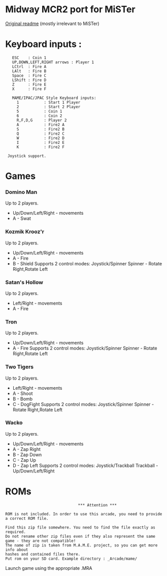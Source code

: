 # Midway MCR2 port for MiSTer

[Original readme](README_orig.txt) (mostly irrelevant to MiSTer)

# Keyboard inputs :
```
   ESC    : Coin 1
   UP,DOWN,LEFT,RIGHT arrows : Player 1
   LCtrl  : Fire A
   LAlt   : Fire B
   Space  : Fire C   
   LShift : Fire D
   Z      : Fire E
   X      : Fire F 

   MAME/IPAC/JPAC Style Keyboard inputs:
     1           : Start 1 Player
     2           : Start 2 Player
	 5           : Coin 1
     6           : Coin 2
     R,F,D,G     : Player 2
     A           : Fire2 A
     S           : Fire2 B 
     Q           : Fire2 C
     W           : Fire2 D
     I           : Fire2 E
     K           : Fire2 F
	
 Joystick support. 
```
# Games

### Domino Man
Up to 2 players. 
* Up/Down/Left/Right - movements 
* A - Swat 

### Kozmik Krooz'r
Up to 2 players.
* Up/Down/Left/Right - movements
* A - Fire
* B - Shield
Supports 2 control modes: Joystick/Spinner
Spinner - Rotate Right,Rotate Left
 
### Satan's Hollow
Up to 2 players.
* Left/Right - movements
* A - Fire

### Tron
Up to 2 players.
* Up/Down/Left/Right - movements
* A - Fire
Supports 2 control modes: Joystick/Spinner
Spinner - Rotate Right,Rotate Left

### Two Tigers
Up to 2 players.
* Left/Right - movements
* A - Shoot
* B - Bomb
* C - DogFight
Supports 2 control modes: Joystick/Spinner
Spinner - Rotate Right,Rotate Left

### Wacko
Up to 2 players.
* Up/Down/Left/Right - movements
* A - Zap Right
* B - Zap Down
* C - Zap Up
* D - Zap Left
Supports 2 control modes: Joystick/Trackball
Trackball - Up/Down/Left/Right
 
# ROMs
```
                                *** Attention ***

ROM is not included. In order to use this arcade, you need to provide a correct ROM file.

Find this zip file somewhere. You need to find the file exactly as required.
Do not rename other zip files even if they also represent the same game - they are not compatible!
The name of zip is taken from M.A.M.E. project, so you can get more info about
hashes and contained files there.
Put rom on your SD card. Example directory : _Arcade/mame/

```

Launch game using the appropriate .MRA
